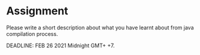 # Assignment
Please write a short description about what you have learnt about from java compilation process.

DEADLINE: FEB 26 2021 Midnight GMT+ +7.
